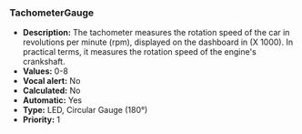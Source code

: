 ### TachometerGauge

- **Description:** The tachometer measures the rotation speed of the car in
revolutions per minute (rpm), displayed on the dashboard in (X 1000). In 
practical terms, it measures the rotation speed of the engine's crankshaft.
- **Values:** 0-8
- **Vocal alert:** No
- **Calculated:** No
- **Automatic:** Yes
- **Type:** LED, Circular Gauge (180°)
- **Priority:** 1
